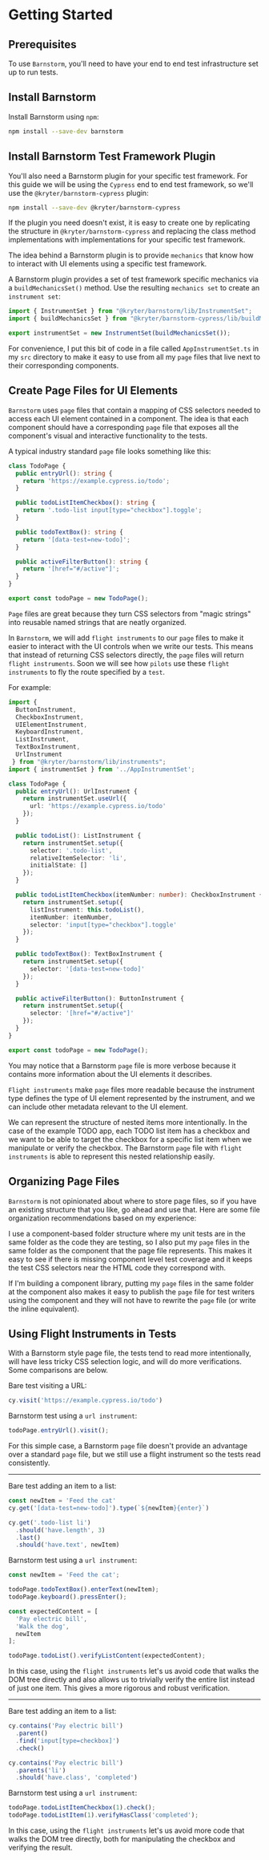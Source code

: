 # Getting Started

## Prerequisites

To use `Barnstorm`, you'll need to have your end to end test infrastructure set up to run tests.

## Install Barnstorm

Install Barnstorm using `npm`:

```bash
npm install --save-dev barnstorm
```

## Install Barnstorm Test Framework Plugin

You'll also need a Barnstorm plugin for your specific test framework.  For this guide we will be using the `Cypress` end to end test framework, so we'll use the `@kryter/barnstorm-cypress` plugin:

```bash
npm install --save-dev @kryter/barnstorm-cypress
```

If the plugin you need doesn't exist, it is easy to create one by replicating the structure in `@kryter/barnstorm-cypress` and replacing the class method implementations with implementations for your specific test framework.

The idea behind a Barnstorm plugin is to provide `mechanics` that know how to interact with UI elements using a specific test framework.

A Barnstorm plugin provides a set of test framework specific mechanics via a `buildMechanicsSet()` method.  Use the resulting `mechanics set` to create an `instrument set`:

```typescript
import { InstrumentSet } from "@kryter/barnstorm/lib/InstrumentSet";
import { buildMechanicsSet } from "@kryter/barnstorm-cypress/lib/buildMechanicsSet";

export instrumentSet = new InstrumentSet(buildMechanicsSet());
```

For convenience, I put this bit of code in a file called `AppInstrumentSet.ts` in my `src` directory to make it easy to use from all my `page` files that live next to their corresponding components.

## Create Page Files for UI Elements

`Barnstorm` uses `page` files that contain a mapping of CSS selectors needed to access each UI element contained in a component.  The idea is that each component should have a corresponding `page` file that exposes all the component's visual and interactive functionality to the tests.

A typical industry standard `page` file looks something like this:

```typescript
class TodoPage {
  public entryUrl(): string {
    return 'https://example.cypress.io/todo';
  }

  public todoListItemCheckbox(): string {
    return '.todo-list input[type="checkbox"].toggle';
  }

  public todoTextBox(): string {
    return '[data-test=new-todo]';
  }

  public activeFilterButton(): string {
    return '[href="#/active"]';
  }
}

export const todoPage = new TodoPage();
```

`Page` files are great because they turn CSS selectors from "magic strings" into reusable named strings that are neatly organized.

In `Barnstorm`, we will add `flight instruments` to our `page` files to make it easier to interact with the UI controls when we write our tests.  This means that instead of returning CSS selectors directly, the `page` files will return `flight instruments`.  Soon we will see how `pilots` use these `flight instruments` to fly the route specified by a `test`.

For example:

```typescript
import {
  ButtonInstrument,
  CheckboxInstrument,
  UIElementInstrument,
  KeyboardInstrument,
  ListInstrument,
  TextBoxInstrument,
  UrlInstrument
 } from "@kryter/barnstorm/lib/instruments";
import { instrumentSet } from '../AppInstrumentSet';

class TodoPage {
  public entryUrl(): UrlInstrument {
    return instrumentSet.useUrl({
      url: 'https://example.cypress.io/todo'
    });
  }

  public todoList(): ListInstrument {
    return instrumentSet.setup({
      selector: '.todo-list',
      relativeItemSelector: 'li',
      initialState: []
    });
  }

  public todoListItemCheckbox(itemNumber: number): CheckboxInstrument {
    return instrumentSet.setup({
      listInstrument: this.todoList(),
      itemNumber: itemNumber,
      selector: 'input[type="checkbox"].toggle'
    });
  }

  public todoTextBox(): TextBoxInstrument {
    return instrumentSet.setup({
      selector: '[data-test=new-todo]'
    });
  }

  public activeFilterButton(): ButtonInstrument {
    return instrumentSet.setup({
      selector: '[href="#/active"]'
    });
  }
}

export const todoPage = new TodoPage();
```

You may notice that a Barnstorm `page` file is more verbose because it contains more information about the UI elements it describes.

`Flight instruments` make `page` files more readable because the instrument type defines the type of UI element represented by the instrument, and we can include other metadata relevant to the UI element.

We can represent the structure of nested items more intentionally.  In the case of the example TODO app, each TODO list item has a checkbox and we want to be able to target the checkbox for a specific list item when we manipulate or verify the checkbox.  The Barnstorm `page` file with `flight instruments` is able to represent this nested relationship easily.

## Organizing Page Files

`Barnstorm` is not opinionated about where to store page files, so if you have an existing structure that you like, go ahead and use that.  Here are some file organization recommendations based on my experience:

I use a component-based folder structure where my unit tests are in the same folder as the code they are testing, so I also put my `page` files in the same folder as the component that the page file represents.  This makes it easy to see if there is missing component level test coverage and it keeps the test CSS selectors near the HTML code they correspond with.

If I'm building a component library, putting my `page` files in the same folder at the component also makes it easy to publish the `page` file for test writers using the component and they will not have to rewrite the `page` file (or write the inline equivalent).

## Using Flight Instruments in Tests

With a Barnstorm style page file, the tests tend to read more intentionally, will have less tricky CSS selection logic, and will do more verifications.  Some comparisons are below.

Bare test visiting a URL:

```typescript
cy.visit('https://example.cypress.io/todo')
```

Barnstorm test using a `url instrument`:

```typescript
todoPage.entryUrl().visit();
```

For this simple case, a Barnstorm `page` file doesn't provide an advantage over a standard `page` file, but we still use a flight instrument so the tests read consistently.

---

Bare test adding an item to a list:

```typescript
const newItem = 'Feed the cat'
cy.get('[data-test=new-todo]').type(`${newItem}{enter}`)

cy.get('.todo-list li')
  .should('have.length', 3)
  .last()
  .should('have.text', newItem)
```

Barnstorm test using a `url instrument`:

```typescript
const newItem = 'Feed the cat';

todoPage.todoTextBox().enterText(newItem);
todoPage.keyboard().pressEnter();

const expectedContent = [
  'Pay electric bill',
  'Walk the dog',
  newItem
];

todoPage.todoList().verifyListContent(expectedContent);
```

In this case, using the `flight instruments` let's us avoid code that walks the DOM tree directly and also allows us to trivially verify the entire list instead of just one item.  This gives a more rigorous and robust verification.

---

Bare test adding an item to a list:

```typescript
cy.contains('Pay electric bill')
  .parent()
  .find('input[type=checkbox]')
  .check()

cy.contains('Pay electric bill')
  .parents('li')
  .should('have.class', 'completed')
```

Barnstorm test using a `url instrument`:

```typescript
todoPage.todoListItemCheckbox(1).check();
todoPage.todoListItem(1).verifyHasClass('completed');
```

In this case, using the `flight instruments` let's us avoid more code that walks the DOM tree directly, both for manipulating the checkbox and verifying the result.
